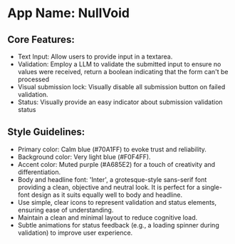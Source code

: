 # **App Name**: NullVoid

## Core Features:

- Text Input: Allow users to provide input in a textarea.
- Validation: Employ a LLM to validate the submitted input to ensure no values were received, return a boolean indicating that the form can't be processed
- Visual submission lock: Visually disable all submission button on failed validation.
- Status: Visually provide an easy indicator about submission validation status

## Style Guidelines:

- Primary color: Calm blue (#70A1FF) to evoke trust and reliability.
- Background color: Very light blue (#F0F4FF).
- Accent color: Muted purple (#A685E2) for a touch of creativity and differentiation.
- Body and headline font: 'Inter', a grotesque-style sans-serif font providing a clean, objective and neutral look. It is perfect for a single-font design as it suits equally well to body and headline.
- Use simple, clear icons to represent validation and status elements, ensuring ease of understanding.
- Maintain a clean and minimal layout to reduce cognitive load.
- Subtle animations for status feedback (e.g., a loading spinner during validation) to improve user experience.